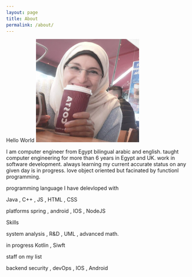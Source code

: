```yaml
---
layout: page
title: About
permalink: /about/
---
```


Hello World 
![soha](/images/soha.jpg)

I am computer engineer from Egypt bilingual arabic and english. taught computer engineering for more than 6 years in Egypt and UK. work in software development. always learning my current accurate status on any given day is in progress. 
love object oriented but facinated by functionl programming.

programming language I have delevloped with 

Java , C++ , JS , HTML , CSS 

platforms 
spring , android , IOS , NodeJS

Skills

system analysis , R&D , UML , advanced math. 

in progress 
Kotlin , Siwft

staff on my list 

backend security , devOps , IOS , Android 
